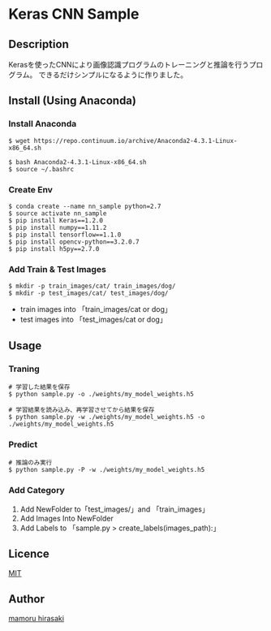 Keras CNN Sample
====
## Description
Kerasを使ったCNNにより画像認識プログラムのトレーニングと推論を行うプログラム。
できるだけシンプルになるように作りました。

## Install (Using Anaconda)
### Install Anaconda
```
$ wget https://repo.continuum.io/archive/Anaconda2-4.3.1-Linux-x86_64.sh

$ bash Anaconda2-4.3.1-Linux-x86_64.sh
$ source ~/.bashrc
```

### Create Env
```
$ conda create --name nn_sample python=2.7
$ source activate nn_sample
$ pip install Keras==1.2.0
$ pip install numpy==1.11.2
$ pip install tensorflow==1.1.0
$ pip install opencv-python==3.2.0.7
$ pip install h5py==2.7.0
```

### Add Train & Test Images
```
$ mkdir -p train_images/cat/ train_images/dog/
$ mkdir -p test_images/cat/ test_images/dog/
```
* train images into 「train_images/cat or dog」
* test images into 「test_images/cat or dog」

## Usage
### Traning
```
# 学習した結果を保存
$ python sample.py -o ./weights/my_model_weights.h5

# 学習結果を読み込み、再学習させてから結果を保存
$ python sample.py -w ./weights/my_model_weights.h5 -o ./weights/my_model_weights.h5
```

### Predict
```
# 推論のみ実行
$ python sample.py -P -w ./weights/my_model_weights.h5
```

### Add Category
1. Add NewFolder to「test_images/」and 「train_images」
2. Add Images Into NewFolder
3. Add Labels to 「sample.py > create_labels(images_path):」

## Licence

[MIT](https://github.com/hirasaki1985/Keras_cnn_sample/blob/master/LICENSE)

## Author

[mamoru hirasaki](https://github.com/hirasaki1985)
